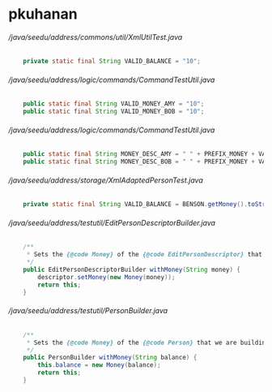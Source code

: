 # pkuhanan
###### /java/seedu/address/commons/util/XmlUtilTest.java
``` java
    private static final String VALID_BALANCE = "10";
```
###### /java/seedu/address/logic/commands/CommandTestUtil.java
``` java
    public static final String VALID_MONEY_AMY = "10";
    public static final String VALID_MONEY_BOB = "10";
```
###### /java/seedu/address/logic/commands/CommandTestUtil.java
``` java
    public static final String MONEY_DESC_AMY = " " + PREFIX_MONEY + VALID_MONEY_AMY;
    public static final String MONEY_DESC_BOB = " " + PREFIX_MONEY + VALID_MONEY_BOB;
```
###### /java/seedu/address/storage/XmlAdaptedPersonTest.java
``` java
    private static final String VALID_BALANCE = BENSON.getMoney().toString();
```
###### /java/seedu/address/testutil/EditPersonDescriptorBuilder.java
``` java
    /**
     * Sets the {@code Money} of the {@code EditPersonDescriptor} that we are building.
     */
    public EditPersonDescriptorBuilder withMoney(String money) {
        descriptor.setMoney(new Money(money));
        return this;
    }
```
###### /java/seedu/address/testutil/PersonBuilder.java
``` java
    /**
     * Sets the {@code Money} of the {@code Person} that we are building.
     */
    public PersonBuilder withMoney(String balance) {
        this.balance = new Money(balance);
        return this;
    }
```
